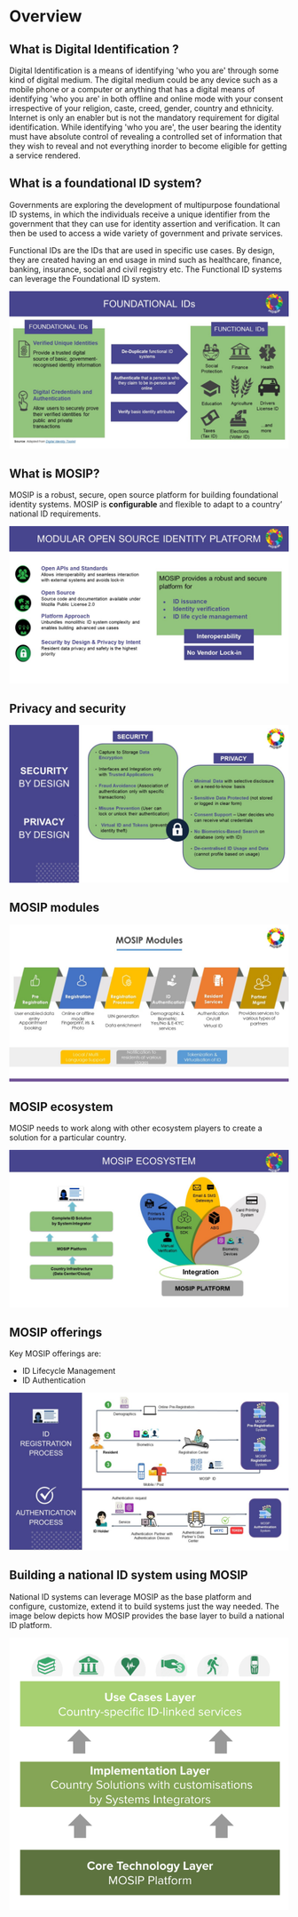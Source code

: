 # Overview

## What is Digital Identification ?
Digital Identification is a means of identifying 'who you are' through some kind of digital medium. The digital medium could be any device such as a mobile phone or a computer or anything that has a digital means of identifying 'who you are' in both offline and online mode with your consent irrespective of your religion, caste, creed, gender, country and ethnicity.  Internet is only an enabler but is not the mandatory requirement for digital identification.  While identifying 'who you are', the user bearing the identity must have absolute control of revealing a controlled set of information that they wish to reveal and not everything inorder to become eligible for getting a service rendered.
  
## What is a foundational ID system?
Governments are exploring the development of multipurpose foundational ID systems, in which the individuals receive a unique identifier from the government that they can use for identity assertion and verification. It can then be used to access a wide variety of government and private services.  

Functional IDs are the IDs that are used in specific use cases. By design, they are created having an end usage in mind such as healthcare, finance, banking, insurance, social and civil registry etc. The Functional ID systems can leverage the Foundational ID system.

![](_images/foundational-id-systems.jpg)

## What is MOSIP?
MOSIP is a robust, secure, open source platform for building foundational identity systems.
MOSIP is **configurable** and flexible to adapt to a country’ national ID requirements.

![](_images/mosip-features.jpg)

## Privacy and security 
![](_images/privacy-and-security.jpg)

## MOSIP modules
![](_images/all-modules.jpg)

## MOSIP ecosystem
MOSIP needs to work along with other ecosystem players to create a solution for a particular country.

![](_images/mosip-ecosystem.jpg)

## MOSIP offerings
Key MOSIP offerings are:
* ID Lifecycle Management
* ID Authentication

![](_images/mosip-offerings.jpg)

## Building a national ID system using MOSIP
National ID systems can leverage MOSIP as the base platform and configure, customize, extend it to build systems just the way needed. The image below depicts how MOSIP provides the base layer to build a national ID platform.

![](_images/layers.png)

